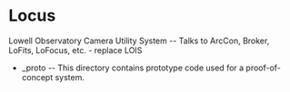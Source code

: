 # Locus
Lowell Observatory Camera Utility System -- Talks to ArcCon, Broker, LoFits, LoFocus, etc. - replace LOIS

- _proto -- This directory contains prototype code used for a proof-of-concept system.
